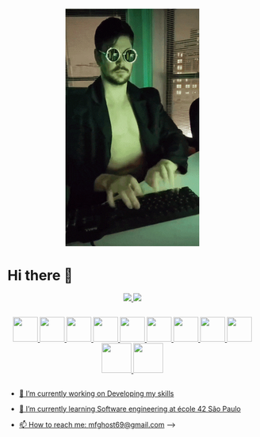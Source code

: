 <p align="center" width="100%">
    <img src="https://github.com/MarcosFlavioGS/MarcosFlavioGS/blob/main/giphy.gif">
</p>

# Hi there 👋

<div align="center">
  <a href="https://github.com/MarcosFlavioGS">
  <img height="180em" src="https://github-readme-stats.vercel.app/api?username=MarcosFlavioGS&show_icons=true&theme=darcula&include_all_commits=true&count_private=true"/>
  <img height="180em" src="https://github-readme-stats.vercel.app/api/top-langs/?username=MarcosFlavioGS&layout=compact&langs_count=7&theme=darcula"/>
</div>
  
  ##
  
<div align="center">
  <img height="50em" width="50em" src="https://cdn.jsdelivr.net/gh/devicons/devicon/icons/linux/linux-original.svg" />
  <img height="50em" width="50em" src="https://cdn.jsdelivr.net/gh/devicons/devicon/icons/rust/rust-plain.svg" />
  <img height="50em" width="50em" src="https://cdn.jsdelivr.net/gh/devicons/devicon/icons/go/go-original.svg" />
  <img height="50em" width="50em" src="https://cdn.jsdelivr.net/gh/devicons/devicon/icons/python/python-original.svg" />
  <img height="50em" width="50em" src="https://cdn.jsdelivr.net/gh/devicons/devicon/icons/javascript/javascript-plain.svg" />
  <img height="50em" width="50em" src="https://cdn.jsdelivr.net/gh/devicons/devicon/icons/c/c-original.svg" />
  <img height="50em" width="50em" src="https://cdn.jsdelivr.net/gh/devicons/devicon/icons/bash/bash-plain.svg" />
  <img height="50em" width="50em" src="https://cdn.jsdelivr.net/gh/devicons/devicon/icons/elixir/elixir-original.svg" />
  <img height="50em" width="50em" src="https://cdn.jsdelivr.net/gh/devicons/devicon/icons/ocaml/ocaml-original.svg"/>
</div>
    
<div align="center">
  <img height="60em" width="60em" src="https://cdn.jsdelivr.net/gh/devicons/devicon/icons/flask/flask-original.svg" />
  <img height="60em" width="60em" src="https://cdn.jsdelivr.net/gh/devicons/devicon/icons/phoenix/phoenix-original.svg" />
</div>
  
  ##
  
- 🔭 I’m currently working on Developing my skills

- 🌱 I’m currently learning Software engineering at école 42 São Paulo

- 📫 How to reach me: mfghost69@gmail.com
-->
